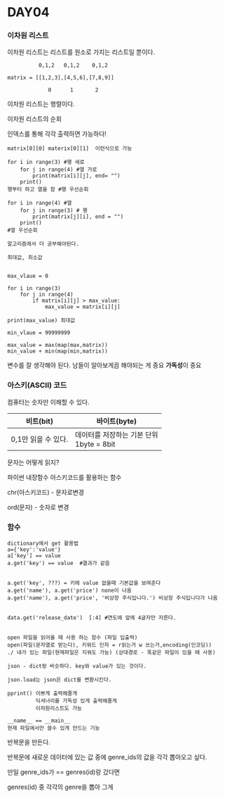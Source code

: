 # DAY04

###  이차원 리스트

이차원 리스트는 리스트를 원소로 가지는 리스트일 뿐이다.



```
          0,1,2   0,1,2    0,1,2

matrix = [[1,2,3],[4,5,6],[7,8,9]]

             0      1       2
```

 이차원 리스트는 행렬이다. 



이차원 리스트의 순회

인덱스를 통해 각각 출력하면 가능하다!

```
matrix[0][0] materix[0][1]  이런식으로 가능

for i in range(3) #행 세로
	for j in range(4) #열 가로
		print(matrix[i][j], end= "")
	print()
행부터 하고 열을 함 #행 우선순회

for i in range(4) #열
	for j in range(3) # 행
		print(matrix[j][i], end = "")
	print()
#열 우선순회

알고리즘에서 더 공부해야된다.

최대값, 최소값


max_vlaue = 0

for i in range(3)
	for j in range(4)
		if matrix[i][j] > max_value:
		 	max_value = matrix[i][j]
		 	
print(max_value) 최대값

min_vlaue = 99999999
	
max_value = max(map(max,matrix))
min_value + min(map(min,matrix))
```

변수를 잘 생각해야 된다. 남들이 알아보게끔 해야되는 게 중요 **가독성**이 중요



### 아스키(ASCII) 코드

컴퓨터는 숫자만 이해할 수 있다.

| 비트(bit)           | 바이트(byte)                                  |
| ------------------- | --------------------------------------------- |
| 0,1만 읽을 수 있다. | 데이터를 저장하는 기본 단위<br />1byte = 8bit |

문자는 어떻게 읽지?

파이썬 내장함수 아스키코드를 활용하는 함수

chr(아스키코드) - 문자로변경

ord(문자) - 숫자로 변경

###  함수 

```
dictionary에서 get 활용법
a={'key':'value'}
a['key'] == value
a.get('key') == value  #결과가 같음


a.get('key', ???) = 키에 value 없을때 기본값을 보여준다 
a.get('name'), a.get('price') none이 나옴
a.get('name'), a.get('price', '비상장 주식입니다.') 비상장 주식입니다가 나옴


data.get('release_date')  [:4] #연도에 앞에 4글자만 자른다.


open 파일을 읽어올 때 사용 하는 함수 (파일 입출력)
open(파일(문자열로 받는다), 키워드 인자 = r읽는거 w 쓰는거,encoding(인코딩))
./ 내가 있는 파일(현재파일은 지워도 가능) (상대경로 - 똑같은 파일이 있을 때 사용)

json - dict랑 비슷하다. key와 value가 있는 것이다. 

json.load는 json은 dict를 변환시킨다. 

pprint() 이쁘게 출력해줄게
		 딕셔너리를 가독성 있게 출력해줄게
		 이차원리스트도 가능
		 
__name__ == __main__
현재 파일에서만 쓸수 있게 만드는 기능
```



반복문을 만든다. 

반복문에 새로운 데이터에 있는 값 중에 genre_ids의 값을 각각 뽑아오고 싶다.

만일 genre_ids가 == genres(id)랑 갔다면 

 genres(id) 중 각각의 genre을 뽑아 그게 

